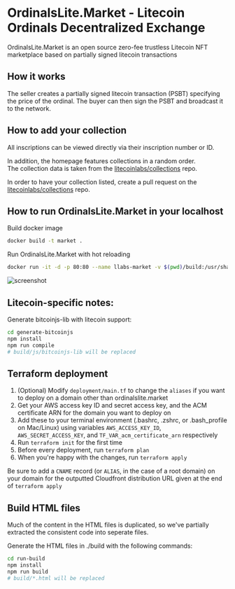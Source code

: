 # OrdinalsLite.Market - Litecoin Ordinals Decentralized Exchange

OrdinalsLite.Market is an open source zero-fee trustless Litecoin NFT marketplace based on partially signed litecoin transactions

## How it works

The seller creates a partially signed litecoin transaction (PSBT) specifying the price of the ordinal. The buyer can then sign the PSBT and broadcast it to the network.

## How to add your collection

All inscriptions can be viewed directly via their inscription number or ID.

In addition, the homepage features collections in a random order.  
The collection data is taken from the [litecoinlabs/collections](https://github.com/litecoinlabs/collections) repo.

In order to have your collection listed, create a pull request on the [litecoinlabs/collections](https://github.com/litecoinlabs/collections) repo.

## How to run OrdinalsLite.Market in your localhost

Build docker image

```bash
docker build -t market .
```

Run OrdinalsLite.Market with hot reloading

```bash
docker run -it -d -p 80:80 --name llabs-market -v $(pwd)/build:/usr/share/nginx/html market
```

![screenshot](https://github.com/litecoinlabs/market/assets/9779954/d6feaad6-692c-4db5-860f-9e9532625afb)


## Litecoin-specific notes:

Generate bitcoinjs-lib with litecoin support:

```bash
cd generate-bitcoinjs
npm install
npm run compile
# build/js/bitcoinjs-lib will be replaced
```

## Terraform deployment

1. (Optional) Modify `deployment/main.tf` to change the `aliases` if you want to deploy on a domain other than ordinalslite.market
2. Get your AWS access key ID and secret access key, and the ACM certificate ARN for the domain you want to deploy on
3. Add these to your terminal environment (.bashrc, .zshrc, or .bash_profile on Mac/Linux) using variables `AWS_ACCESS_KEY_ID`, `AWS_SECRET_ACCESS_KEY`, and `TF_VAR_acm_certificate_arn` respectively
4. Run `terraform init` for the first time
5. Before every deployment, run `terraform plan`
6. When you're happy with the changes, run `terraform apply`

Be sure to add a `CNAME` record (or `ALIAS`, in the case of a root domain) on your domain for the outputted Cloudfront distribution URL given at the end of `terraform apply`

## Build HTML files

Much of the content in the HTML files is duplicated, so we've partially extracted the consistent code into seperate files.

Generate the HTML files in ./build with the following commands:

```bash
cd run-build
npm install
npm run build
# build/*.html will be replaced
```
